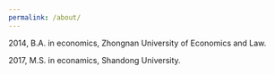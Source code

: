 ```yaml
---
permalink: /about/
---
```


<!---
What Is the Difference Between a B.A. and B.S.?
A B.A. degree reflects the liberal arts tradition guiding many colleges, Schendel says, which emphasizes philosophy, literature, history, social sciences, art and foreign language study. While a B.A. isn't devoid of math and science, it typically doesn't have the same emphasis on these subjects as a B.S.

In general, colleges can determine what constitutes a B.A. or a B.S. Some liberal arts colleges award only a B.A. but still emphasize math and science within their curriculum. That's the case at St. John's College, which has locations in Maryland and New Mexico. About half of a student's curriculum at St. John's consists of math and science, says Nora Demleitner, the college's president.
-->

2014, B.A. in economics, Zhongnan University of Economics and Law.

2017, M.S. in econamics, Shandong University.
